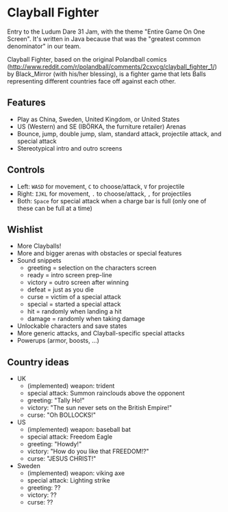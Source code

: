 Clayball Fighter
================

Entry to the Ludum Dare 31 Jam, with the theme "Entire Game On One Screen". It's written in Java because that was the "greatest common denominator" in our team.

Clayball Fighter, based on the original Polandball comics (http://www.reddit.com/r/polandball/comments/2cxvcg/clayball_fighter_1/) by Black_Mirror (with his/her blessing), is a fighter game that lets Balls representing different countries face off against each other.

## Features

- Play as China, Sweden, United Kingdom, or United States
- US (Western) and SE (IBÖRKA, the furniture retailer) Arenas
- Bounce, jump, double jump, slam, standard attack, projectile attack, and special attack
- Stereotypical intro and outro screens

## Controls

- Left: `WASD` for movement, `C` to choose/attack, `V` for projectile
- Right: `IJKL` for movement, `.` to choose/attack, `,` for projectiles
- Both: `Space` for special attack when a charge bar is full (only one of these can be full at a time)

## Wishlist

- More Clayballs!
- More and bigger arenas with obstacles or special features
- Sound snippets
	- greeting = selection on the characters screen
	- ready = intro screen prep-line
	- victory = outro screen after winning
	- defeat = just as you die
	- curse = victim of a special attack
	- special = started a special attack
	- hit = randomly when landing a hit
	- damage = randomly when taking damage
- Unlockable characters and save states
- More generic attacks, and Clayball-specific special attacks
- Powerups (armor, boosts, ...)

## Country ideas

- UK
	- (implemented) weapon: trident
	- special attack: Summon rainclouds above the opponent
	- greeting: "Tally Ho!"
	- victory: "The sun never sets on the British Empire!"
	- curse: "Oh BOLLOCKS!"
- US
	- (implemented) weapon: baseball bat
	- special attack: Freedom Eagle
	- greeting: "Howdy!"
	- victory: "How do you like that FREEDOM!?"
	- curse: "JESUS CHRIST!"
- Sweden
	- (implemented) weapon: viking axe
	- special attack: Lighting strike
	- greeting: ??
	- victory: ??
	- curse: ??
